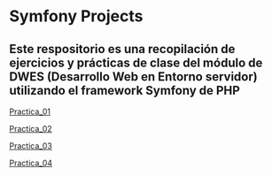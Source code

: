 # Symfony Projects
## Este respositorio es una recopilación de ejercicios y prácticas de clase del módulo de DWES (Desarrollo Web en Entorno servidor) utilizando el framework Symfony de PHP

[Practica_01](https://github.com/iamabhijeet2003/symfony-projects/tree/main/Practica_01)

[Practica_02](https://github.com/iamabhijeet2003/symfony-projects/tree/main/practica_02)

[Practica_03](https://github.com/iamabhijeet2003/symfony-projects/tree/main/Practica_03)

[Practica_04](https://github.com/iamabhijeet2003/symfony-projects/tree/main/Practica_04_football)
